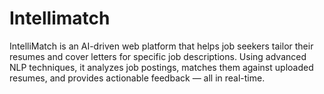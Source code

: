 # Intellimatch
IntelliMatch is an AI-driven web platform that helps job seekers tailor their resumes and cover letters for specific job descriptions. Using advanced NLP techniques, it analyzes job postings, matches them against uploaded resumes, and provides actionable feedback — all in real-time.
